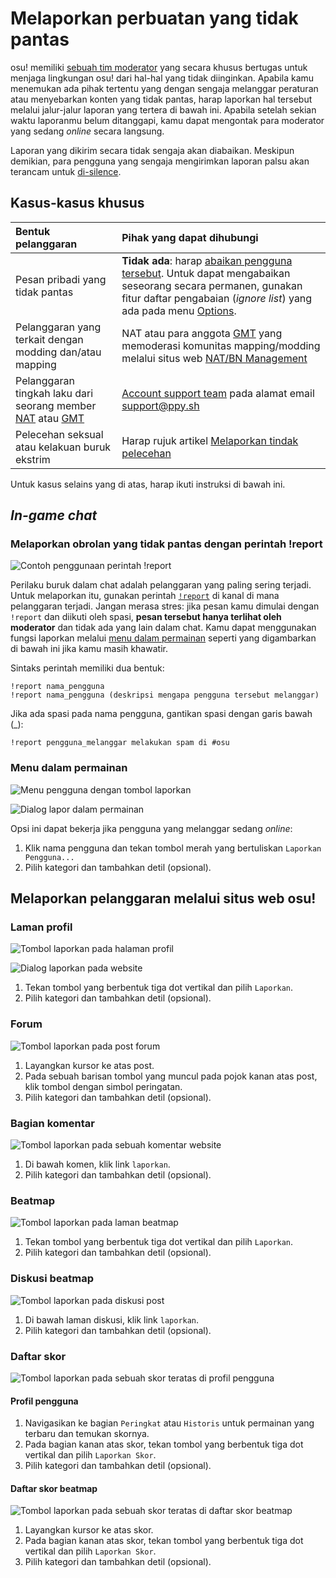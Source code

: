 # Melaporkan perbuatan yang tidak pantas

osu! memiliki [sebuah tim moderator](/wiki/People/The_Team/Global_Moderation_Team) yang secara khusus bertugas untuk menjaga lingkungan osu! dari hal-hal yang tidak diinginkan. Apabila kamu menemukan ada pihak tertentu yang dengan sengaja melanggar peraturan atau menyebarkan konten yang tidak pantas, harap laporkan hal tersebut melalui jalur-jalur laporan yang tertera di bawah ini. Apabila setelah sekian waktu laporanmu belum ditanggapi, kamu dapat mengontak para moderator yang sedang *online* secara langsung.

Laporan yang dikirim secara tidak sengaja akan diabaikan. Meskipun demikian, para pengguna yang sengaja mengirimkan laporan palsu akan terancam untuk [di-silence](/wiki/Silence).

## Kasus-kasus khusus

| Bentuk pelanggaran | Pihak yang dapat dihubungi |
| :-- | :-- |
| Pesan pribadi yang tidak pantas | **Tidak ada**: harap [abaikan pengguna tersebut](/wiki/Client/Interface/Chat_console#commands-list). Untuk dapat mengabaikan seseorang secara permanen, gunakan fitur daftar pengabaian (*ignore list*) yang ada pada menu [Options](/wiki/Client/Options). |
| Pelanggaran yang terkait dengan modding dan/atau mapping | NAT atau para anggota [GMT](/wiki/People/The_Team/Global_Moderation_Team) yang memoderasi komunitas mapping/modding melalui situs web [NAT/BN Management](https://bn.mappersguild.com/reports) |
| Pelanggaran tingkah laku dari seorang member [NAT](/wiki/People/The_Team/Nomination_Assessment_Team) atau [GMT](/wiki/People/The_Team/Global_Moderation_Team) | [Account support team](/wiki/People/The_Team/Account_support_team) pada alamat email [support@ppy.sh](mailto:support@ppy.sh) |
| Pelecehan seksual atau kelakuan buruk ekstrim | Harap rujuk artikel [Melaporkan tindak pelecehan](/wiki/Reporting_bad_behaviour/Abuse) |

Untuk kasus selains yang di atas, harap ikuti instruksi di bawah ini.

## *In-game chat*

### Melaporkan obrolan yang tidak pantas dengan perintah !report

![](img/report-command.jpg "Contoh penggunaan perintah !report")

Perilaku buruk dalam chat adalah pelanggaran yang paling sering terjadi. Untuk melaporkan itu, gunakan perintah [`!report`](https://osu.ppy.sh/community/forums/topics/34843) di kanal di mana pelanggaran terjadi. Jangan merasa stres: jika pesan kamu dimulai dengan `!report` dan diikuti oleh spasi, **pesan tersebut hanya terlihat oleh moderator** dan tidak ada yang lain dalam chat. Kamu dapat menggunakan fungsi laporkan melalui [menu dalam permainan](#Menu-dalam-permainan) seperti yang digambarkan di bawah ini jika kamu masih khawatir.

Sintaks perintah memiliki dua bentuk:

```
!report nama_pengguna
!report nama_pengguna (deskripsi mengapa pengguna tersebut melanggar)
```

Jika ada spasi pada nama pengguna, gantikan spasi dengan garis bawah (_):

```
!report pengguna_melanggar melakukan spam di #osu
```

### Menu dalam permainan

![](img/report-user-1-ID.png "Menu pengguna dengan tombol laporkan")

![](img/report-user-2-ID.png "Dialog lapor dalam permainan")

Opsi ini dapat bekerja jika pengguna yang melanggar sedang *online*:

1. Klik nama pengguna dan tekan tombol merah yang bertuliskan `Laporkan Pengguna...`
2. Pilih kategori dan tambahkan detil (opsional).

## Melaporkan pelanggaran melalui situs web osu!

### Laman profil

![](img/report-user-profile-ID.png "Tombol laporkan pada halaman profil")

![](img/report-user-web-ID.png "Dialog laporkan pada website")

1. Tekan tombol yang berbentuk tiga dot vertikal dan pilih `Laporkan`.
2. Pilih kategori dan tambahkan detil (opsional).

### Forum

![](img/report-user-forum-ID.png "Tombol laporkan pada post forum")

1. Layangkan kursor ke atas post.
2. Pada sebuah barisan tombol yang muncul pada pojok kanan atas post, klik tombol dengan simbol peringatan.
3. Pilih kategori dan tambahkan detil (opsional).

### Bagian komentar

![](img/report-user-comment-ID.png "Tombol laporkan pada sebuah komentar website")

1. Di bawah komen, klik link `laporkan`.
2. Pilih kategori dan tambahkan detil (opsional).

### Beatmap

![](img/report-beatmap-ID.png "Tombol laporkan pada laman beatmap")

1. Tekan tombol yang berbentuk tiga dot vertikal dan pilih `Laporkan`.
2. Pilih kategori dan tambahkan detil (opsional).

### Diskusi beatmap

![](img/report-user-discussion-ID.png "Tombol laporkan pada diskusi post")

1. Di bawah laman diskusi, klik link `laporkan`.
2. Pilih kategori dan tambahkan detil (opsional).

### Daftar skor

![](img/report-score-user-ID.png "Tombol laporkan pada sebuah skor teratas di profil pengguna")

#### Profil pengguna

1. Navigasikan ke bagian `Peringkat` atau `Historis` untuk permainan yang terbaru dan temukan skornya.
2. Pada bagian kanan atas skor, tekan tombol yang berbentuk tiga dot vertikal dan pilih  `Laporkan Skor`.
3. Pilih kategori dan tambahkan detil (opsional).

#### Daftar skor beatmap

![](img/report-score-beatmap-ID.png "Tombol laporkan pada sebuah skor teratas di daftar skor beatmap")

1. Layangkan kursor ke atas skor.
2. Pada bagian kanan atas skor, tekan tombol yang berbentuk tiga dot vertikal dan pilih  `Laporkan Skor`.
3. Pilih kategori dan tambahkan detil (opsional).
